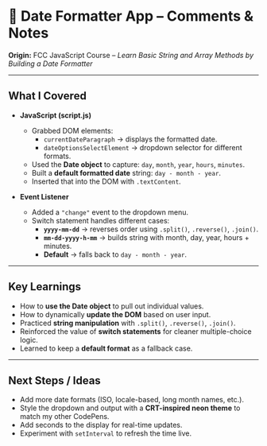 # 📅 Date Formatter App – Comments & Notes

**Origin:** FCC JavaScript Course – *Learn Basic String and Array Methods by Building a Date Formatter*  

---

## What I Covered

- **JavaScript (script.js)**  
  - Grabbed DOM elements:  
    - `currentDateParagraph` → displays the formatted date.  
    - `dateOptionsSelectElement` → dropdown selector for different formats.  
  - Used the **Date object** to capture: `day`, `month`, `year`, `hours`, `minutes`.  
  - Built a **default formatted date** string: `day - month - year`.  
  - Inserted that into the DOM with `.textContent`.

- **Event Listener**  
  - Added a `"change"` event to the dropdown menu.  
  - Switch statement handles different cases:  
    - **`yyyy-mm-dd`** → reverses order using `.split()`, `.reverse()`, `.join()`.  
    - **`mm-dd-yyyy-h-mm`** → builds string with month, day, year, hours + minutes.  
    - **Default** → falls back to `day - month - year`.

---

## Key Learnings

- How to **use the Date object** to pull out individual values.  
- How to dynamically **update the DOM** based on user input.  
- Practiced **string manipulation** with `.split()`, `.reverse()`, `.join()`.  
- Reinforced the value of **switch statements** for cleaner multiple-choice logic.  
- Learned to keep a **default format** as a fallback case.

---

## Next Steps / Ideas

- Add more date formats (ISO, locale-based, long month names, etc.).  
- Style the dropdown and output with a **CRT-inspired neon theme** to match my other CodePens.  
- Add seconds to the display for real-time updates.  
- Experiment with `setInterval` to refresh the time live.  
